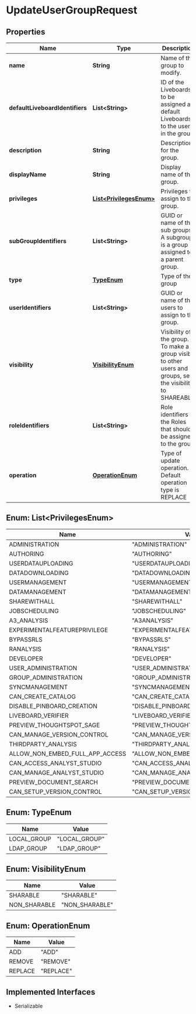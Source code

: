 

# UpdateUserGroupRequest


## Properties

| Name | Type | Description | Notes |
|------------ | ------------- | ------------- | -------------|
|**name** | **String** | Name of the group to modify. |  [optional] |
|**defaultLiveboardIdentifiers** | **List&lt;String&gt;** | ID of the Liveboards to be assigned as default Liveboards to the users in the group. |  [optional] |
|**description** | **String** | Description for the group. |  [optional] |
|**displayName** | **String** | Display name of the group. |  [optional] |
|**privileges** | [**List&lt;PrivilegesEnum&gt;**](#List&lt;PrivilegesEnum&gt;) | Privileges to assign to the group. |  [optional] |
|**subGroupIdentifiers** | **List&lt;String&gt;** | GUID or name of the sub groups. A subgroup is a group assigned to a parent group. |  [optional] |
|**type** | [**TypeEnum**](#TypeEnum) | Type of the group |  [optional] |
|**userIdentifiers** | **List&lt;String&gt;** | GUID or name of the users to assign to the group. |  [optional] |
|**visibility** | [**VisibilityEnum**](#VisibilityEnum) | Visibility of the group. To make a group visible to other users and groups, set the visibility to SHAREABLE. |  [optional] |
|**roleIdentifiers** | **List&lt;String&gt;** | Role identifiers of the Roles that should be assigned to the group. |  [optional] |
|**operation** | [**OperationEnum**](#OperationEnum) | Type of update operation. Default operation type is REPLACE |  [optional] |



## Enum: List&lt;PrivilegesEnum&gt;

| Name | Value |
|---- | -----|
| ADMINISTRATION | &quot;ADMINISTRATION&quot; |
| AUTHORING | &quot;AUTHORING&quot; |
| USERDATAUPLOADING | &quot;USERDATAUPLOADING&quot; |
| DATADOWNLOADING | &quot;DATADOWNLOADING&quot; |
| USERMANAGEMENT | &quot;USERMANAGEMENT&quot; |
| DATAMANAGEMENT | &quot;DATAMANAGEMENT&quot; |
| SHAREWITHALL | &quot;SHAREWITHALL&quot; |
| JOBSCHEDULING | &quot;JOBSCHEDULING&quot; |
| A3_ANALYSIS | &quot;A3ANALYSIS&quot; |
| EXPERIMENTALFEATUREPRIVILEGE | &quot;EXPERIMENTALFEATUREPRIVILEGE&quot; |
| BYPASSRLS | &quot;BYPASSRLS&quot; |
| RANALYSIS | &quot;RANALYSIS&quot; |
| DEVELOPER | &quot;DEVELOPER&quot; |
| USER_ADMINISTRATION | &quot;USER_ADMINISTRATION&quot; |
| GROUP_ADMINISTRATION | &quot;GROUP_ADMINISTRATION&quot; |
| SYNCMANAGEMENT | &quot;SYNCMANAGEMENT&quot; |
| CAN_CREATE_CATALOG | &quot;CAN_CREATE_CATALOG&quot; |
| DISABLE_PINBOARD_CREATION | &quot;DISABLE_PINBOARD_CREATION&quot; |
| LIVEBOARD_VERIFIER | &quot;LIVEBOARD_VERIFIER&quot; |
| PREVIEW_THOUGHTSPOT_SAGE | &quot;PREVIEW_THOUGHTSPOT_SAGE&quot; |
| CAN_MANAGE_VERSION_CONTROL | &quot;CAN_MANAGE_VERSION_CONTROL&quot; |
| THIRDPARTY_ANALYSIS | &quot;THIRDPARTY_ANALYSIS&quot; |
| ALLOW_NON_EMBED_FULL_APP_ACCESS | &quot;ALLOW_NON_EMBED_FULL_APP_ACCESS&quot; |
| CAN_ACCESS_ANALYST_STUDIO | &quot;CAN_ACCESS_ANALYST_STUDIO&quot; |
| CAN_MANAGE_ANALYST_STUDIO | &quot;CAN_MANAGE_ANALYST_STUDIO&quot; |
| PREVIEW_DOCUMENT_SEARCH | &quot;PREVIEW_DOCUMENT_SEARCH&quot; |
| CAN_SETUP_VERSION_CONTROL | &quot;CAN_SETUP_VERSION_CONTROL&quot; |



## Enum: TypeEnum

| Name | Value |
|---- | -----|
| LOCAL_GROUP | &quot;LOCAL_GROUP&quot; |
| LDAP_GROUP | &quot;LDAP_GROUP&quot; |



## Enum: VisibilityEnum

| Name | Value |
|---- | -----|
| SHARABLE | &quot;SHARABLE&quot; |
| NON_SHARABLE | &quot;NON_SHARABLE&quot; |



## Enum: OperationEnum

| Name | Value |
|---- | -----|
| ADD | &quot;ADD&quot; |
| REMOVE | &quot;REMOVE&quot; |
| REPLACE | &quot;REPLACE&quot; |


## Implemented Interfaces

* Serializable


